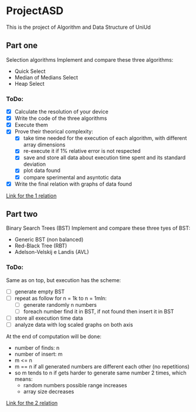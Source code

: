 # ProjectASD
This is the project of Algorithm and Data Structure of UniUd

## Part one
Selection algorithms
Implement and compare these three algorithms:
* Quick Select
* Median of Medians Select
* Heap Select

### ToDo:
- [x] Calculate the resolution of your device
- [x] Write the code of the three algorithms 
- [x] Execute them
- [x] Prove their theorical complexity:
    - [x] take time needed for the execution of each algorithm, with different array dimensions
    - [x] re-execute it if 1% relative error is not respected
    - [x] save and store all data about execution time spent and its standard deviation
    - [x] plot data found
    - [x] compare sperimental and asyntotic data
- [x] Write the final relation with graphs of data found

[Link for the 1 relation](https://drive.google.com/open?id=1RBXC6th5qzl4aEK_ah5653H4VoKP_PkQs3e1rcd3mQo)

## Part two
Binary Search Trees (BST)
Implement and compare these three tyes of BST:
* Generic BST (non balanced)
* Red-Black Tree (RBT)
* Adelson-Velskij e Landis (AVL)

### ToDo:

Same as on top, but execution has the scheme:
- [ ] generate empty BST
- [ ] repeat as follow for n = 1k to n = 1mln:
  - [ ] generate randomly n numbers 
  - [ ] foreach number find it in BST, if not found then insert it in BST
- [ ] store all execution time data
- [ ] analyze data with log scaled graphs on both axis

At the end of computation will be done:
* number of finds: n
* number of insert: m
* m <= n
* m == n if all generated numbers are different each other (no repetitions)
* so m tends to n if gets harder to generate same number 2 times, which means:
  * random numbers possible range increases
  * array size decreases
  
[Link for the 2 relation](https://docs.google.com/document/d/1CBU8kkavbzNIrlgNDxyTsqXeaoLuT9wGBhhoK7GhyQY/edit?usp=sharing)
